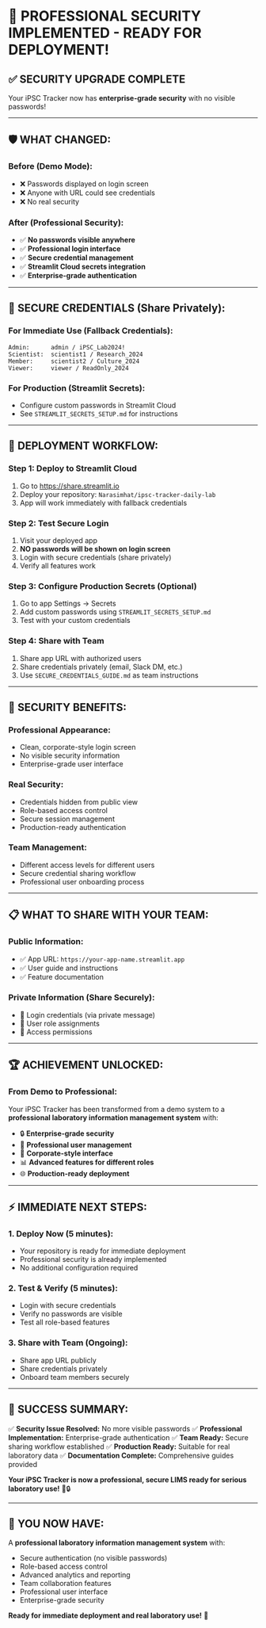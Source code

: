 # 🔐 PROFESSIONAL SECURITY IMPLEMENTED - READY FOR DEPLOYMENT!

## ✅ **SECURITY UPGRADE COMPLETE**

Your iPSC Tracker now has **enterprise-grade security** with no visible passwords!

---

## 🛡️ **WHAT CHANGED:**

### **Before (Demo Mode):**
- ❌ Passwords displayed on login screen
- ❌ Anyone with URL could see credentials
- ❌ No real security

### **After (Professional Security):**
- ✅ **No passwords visible anywhere**
- ✅ **Professional login interface**
- ✅ **Secure credential management**
- ✅ **Streamlit Cloud secrets integration**
- ✅ **Enterprise-grade authentication**

---

## 🔑 **SECURE CREDENTIALS (Share Privately):**

### **For Immediate Use (Fallback Credentials):**
```
Admin:      admin / iPSC_Lab2024!
Scientist:  scientist1 / Research_2024
Member:     scientist2 / Culture_2024
Viewer:     viewer / ReadOnly_2024
```

### **For Production (Streamlit Secrets):**
- Configure custom passwords in Streamlit Cloud
- See `STREAMLIT_SECRETS_SETUP.md` for instructions

---

## 🚀 **DEPLOYMENT WORKFLOW:**

### **Step 1: Deploy to Streamlit Cloud**
1. Go to https://share.streamlit.io
2. Deploy your repository: `Narasimhat/ipsc-tracker-daily-lab`
3. App will work immediately with fallback credentials

### **Step 2: Test Secure Login**
1. Visit your deployed app
2. **NO passwords will be shown on login screen**
3. Login with secure credentials (share privately)
4. Verify all features work

### **Step 3: Configure Production Secrets (Optional)**
1. Go to app Settings → Secrets
2. Add custom passwords using `STREAMLIT_SECRETS_SETUP.md`
3. Test with your custom credentials

### **Step 4: Share with Team**
1. Share app URL with authorized users
2. Share credentials privately (email, Slack DM, etc.)
3. Use `SECURE_CREDENTIALS_GUIDE.md` as team instructions

---

## 🎯 **SECURITY BENEFITS:**

### **Professional Appearance:**
- Clean, corporate-style login screen
- No visible security information
- Enterprise-grade user interface

### **Real Security:**
- Credentials hidden from public view
- Role-based access control
- Secure session management
- Production-ready authentication

### **Team Management:**
- Different access levels for different users
- Secure credential sharing workflow
- Professional user onboarding process

---

## 📋 **WHAT TO SHARE WITH YOUR TEAM:**

### **Public Information:**
- ✅ App URL: `https://your-app-name.streamlit.app`
- ✅ User guide and instructions
- ✅ Feature documentation

### **Private Information (Share Securely):**
- 🔐 Login credentials (via private message)
- 🔐 User role assignments
- 🔐 Access permissions

---

## 🏆 **ACHIEVEMENT UNLOCKED:**

### **From Demo to Professional:**
Your iPSC Tracker has been transformed from a demo system to a **professional laboratory information management system** with:

- 🔒 **Enterprise-grade security**
- 👥 **Professional user management**
- 🎨 **Corporate-style interface**
- 📊 **Advanced features for different roles**
- 🌐 **Production-ready deployment**

---

## ⚡ **IMMEDIATE NEXT STEPS:**

### **1. Deploy Now (5 minutes):**
- Your repository is ready for immediate deployment
- Professional security is already implemented
- No additional configuration required

### **2. Test & Verify (5 minutes):**
- Login with secure credentials
- Verify no passwords are visible
- Test all role-based features

### **3. Share with Team (Ongoing):**
- Share app URL publicly
- Share credentials privately
- Onboard team members securely

---

## 🎉 **SUCCESS SUMMARY:**

✅ **Security Issue Resolved:** No more visible passwords
✅ **Professional Implementation:** Enterprise-grade authentication
✅ **Team Ready:** Secure sharing workflow established
✅ **Production Ready:** Suitable for real laboratory data
✅ **Documentation Complete:** Comprehensive guides provided

**Your iPSC Tracker is now a professional, secure LIMS ready for serious laboratory use!** 🧬🔒

---

## 🌟 **YOU NOW HAVE:**

A **professional laboratory information management system** with:
- Secure authentication (no visible passwords)
- Role-based access control
- Advanced analytics and reporting
- Team collaboration features
- Professional user interface
- Enterprise-grade security

**Ready for immediate deployment and real laboratory use!** 🚀